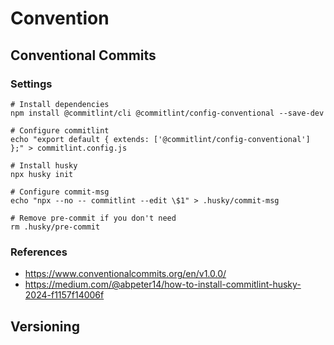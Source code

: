 # Convention

## Conventional Commits
### Settings
```
# Install dependencies
npm install @commitlint/cli @commitlint/config-conventional --save-dev

# Configure commitlint
echo "export default { extends: ['@commitlint/config-conventional'] };" > commitlint.config.js

# Install husky
npx husky init

# Configure commit-msg
echo "npx --no -- commitlint --edit \$1" > .husky/commit-msg

# Remove pre-commit if you don't need
rm .husky/pre-commit
```

### References
- https://www.conventionalcommits.org/en/v1.0.0/
- https://medium.com/@abpeter14/how-to-install-commitlint-husky-2024-f1157f14006f

## Versioning
